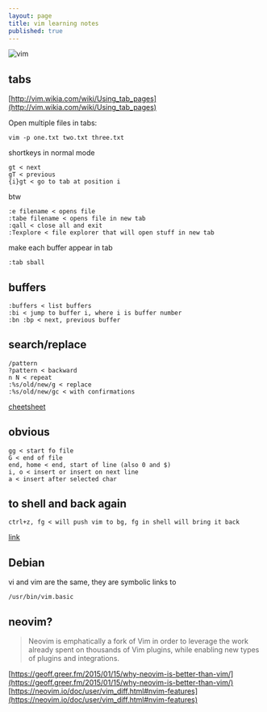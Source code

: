 ```yaml
---
layout: page
title: vim learning notes
published: true
---
```

![vim]({{site.baseurl}}/media/vimClean.png)

## tabs
[http://vim.wikia.com/wiki/Using_tab_pages](http://vim.wikia.com/wiki/Using_tab_pages)  

Open multiple files in tabs:

    vim -p one.txt two.txt three.txt

shortkeys in normal mode

    gt < next
    gT < previous
    {i}gt < go to tab at position i

btw

    :e filename < opens file
    :tabe filename < opens file in new tab
    :qall < close all and exit
    :Texplore < file explorer that will open stuff in new tab

make each buffer appear in tab

    :tab sball

## buffers

    :buffers < list buffers
    :bi < jump to buffer i, where i is buffer number
    :bn :bp < next, previous buffer

## search/replace

    /pattern
    ?pattern < backward
    n N < repeat
    :%s/old/new/g < replace
    :%s/old/new/gc < with confirmations

[cheetsheet](http://www.worldtimzone.com/res/vi.html)

## obvious

    gg < start fo file
    G < end of file
    end, home < end, start of line (also 0 and $)
    i, o < insert or insert on next line
    a < insert after selected char

## to shell and back again

    ctrl+z, fg < will push vim to bg, fg in shell will bring it back

[link](http://stackoverflow.com/questions/1879219/how-to-temporarily-exit-vim-and-go-back)

## Debian

vi and vim are the same, they are symbolic links to 

    /usr/bin/vim.basic

## neovim?

> Neovim is emphatically a fork of Vim in order to leverage the work already spent on thousands of Vim plugins, while enabling new types of plugins and integrations.

[https://geoff.greer.fm/2015/01/15/why-neovim-is-better-than-vim/](https://geoff.greer.fm/2015/01/15/why-neovim-is-better-than-vim/)  
[https://neovim.io/doc/user/vim_diff.html#nvim-features](https://neovim.io/doc/user/vim_diff.html#nvim-features)
